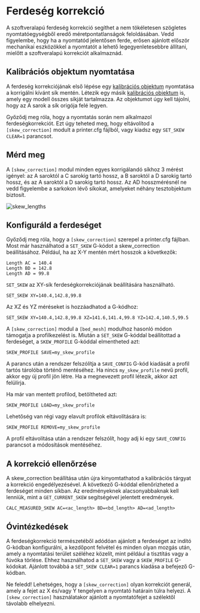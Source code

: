 # Ferdeség korrekció

A szoftveralapú ferdeség korrekció segíthet a nem tökéletesen szögletes nyomtatóegységből eredő méretpontatlanságok feloldásában. Vedd figyelembe, hogy ha a nyomtatód jelentősen ferde, erősen ajánlott először mechanikai eszközökkel a nyomtatót a lehető legegyenletesebbre állítani, mielőtt a szoftveralapú korrekciót alkalmaznád.

## Kalibrációs objektum nyomtatása

A ferdeség korrekciójának első lépése egy [kalibrációs objektum](https://www.thingiverse.com/thing:2563185/files) nyomtatása a korrigálni kívánt sík mentén. Létezik egy másik [kalibrációs objektum](https://www.thingiverse.com/thing:2972743) is, amely egy modell összes síkját tartalmazza. Az objektumot úgy kell tájolni, hogy az A sarok a sík origója felé legyen.

Győződj meg róla, hogy a nyomtatás során nem alkalmazol ferdeségkorrekciót. Ezt úgy teheted meg, hogy eltávolítod a `[skew_correction]` modult a printer.cfg fájlból, vagy kiadsz egy `SET_SKEW CLEAR=1` parancsot.

## Mérd meg

A `[skew_correction]` modul minden egyes korrigálandó síkhoz 3 mérést igényel: az A saroktól a C sarokig tartó hossz, a B saroktól a D sarokig tartó hossz, és az A saroktól a D sarokig tartó hossz. Az AD hosszmérésnél ne vedd figyelembe a sarkokon lévő síkokat, amelyeket néhány tesztobjektum biztosít.

![skew_lengths](img/skew_lengths.png)

## Konfiguráld a ferdeséget

Győződj meg róla, hogy a `[skew_correction]` szerepel a printer.cfg fájlban. Most már használhatod a `SET_SKEW` G-kódot a skew_correction beállításához. Például, ha az X-Y mentén mért hosszok a következők:

```
Length AC = 140.4
Length BD = 142.8
Length AD = 99.8
```

`SET_SKEW` az XY-sík ferdeségkorrekciójának beállítására használható.

```
SET_SKEW XY=140.4,142.8,99.8
```

Az XZ és YZ méréseket is hozzáadhatod a G-kódhoz:

```
SET_SKEW XY=140.4,142.8,99.8 XZ=141.6,141.4,99.8 YZ=142.4,140.5,99.5
```

A `[skew_correction]` modul a `[bed_mesh]` modulhoz hasonló módon támogatja a profilkezelést is. Miután a `SET_SKEW` G-kóddal beállítottad a ferdeséget, a `SKEW_PROFILE` G-kóddal elmentheted azt:

```
SKEW_PROFILE SAVE=my_skew_profile
```

A parancs után a rendszer felszólítja a `SAVE_CONFIG` G-kód kiadását a profil tartós tárolóba történő mentéséhez. Ha nincs `my_skew_profile` nevű profil, akkor egy új profil jön létre. Ha a megnevezett profil létezik, akkor azt felülírja.

Ha már van mentett profilod, betöltheted azt:

```
SKEW_PROFILE LOAD=my_skew_profile
```

Lehetőség van régi vagy elavult profilok eltávolítására is:

```
SKEW_PROFILE REMOVE=my_skew_profile
```

A profil eltávolítása után a rendszer felszólít, hogy adj ki egy `SAVE_CONFIG` parancsot a módosítások mentéséhez.

## A korrekció ellenőrzése

A skew_correction beállítása után újra kinyomtathatod a kalibrációs tárgyat a korrekció engedélyezésével. A következő G-kóddal ellenőrizheted a ferdeséget minden síkban. Az eredményeknek alacsonyabbaknak kell lenniük, mint a `GET_CURRENT_SKEW` segítségével jelentett eredmények.

```
CALC_MEASURED_SKEW AC=<ac_length> BD=<bd_length> AD=<ad_length>
```

## Óvintézkedések

A ferdeségkorrekció természetéből adódóan ajánlott a ferdeséget az indító G-kódban konfigurálni, a kezdőpont felvétel és minden olyan mozgás után, amely a nyomtatási terület széléhez közelít, mint például a tisztítás vagy a fúvóka törlése. Ehhez használhatod a `SET_SKEW` vagy a `SKEW_PROFILE` G-kódokat. Ajánlott továbbá a `SET_SKEW CLEAR=1` parancs kiadása a befejező G-kódban.

Ne feledd! Lehetséges, hogy a `[skew_correction]` olyan korrekciót generál, amely a fejet az X és/vagy Y tengelyen a nyomtató határain túlra helyezi. A `[skew_correction]` használatakor ajánlott a nyomtatófejet a szélektől távolabb elhelyezni.
